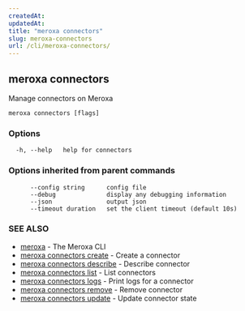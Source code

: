 ```yaml
---
createdAt: 
updatedAt: 
title: "meroxa connectors"
slug: meroxa-connectors
url: /cli/meroxa-connectors/
---
```

## meroxa connectors

Manage connectors on Meroxa

```
meroxa connectors [flags]
```

### Options

```
  -h, --help   help for connectors
```

### Options inherited from parent commands

```
      --config string      config file
      --debug              display any debugging information
      --json               output json
      --timeout duration   set the client timeout (default 10s)
```

### SEE ALSO

* [meroxa](/cli/meroxa/)	 - The Meroxa CLI
* [meroxa connectors create](/cli/meroxa-connectors-create/)	 - Create a connector
* [meroxa connectors describe](/cli/meroxa-connectors-describe/)	 - Describe connector
* [meroxa connectors list](/cli/meroxa-connectors-list/)	 - List connectors
* [meroxa connectors logs](/cli/meroxa-connectors-logs/)	 - Print logs for a connector
* [meroxa connectors remove](/cli/meroxa-connectors-remove/)	 - Remove connector
* [meroxa connectors update](/cli/meroxa-connectors-update/)	 - Update connector state

